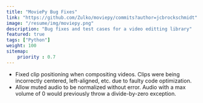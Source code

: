 ```yaml
---
title: "MoviePy Bug Fixes"
link: "https://github.com/Zulko/moviepy/commits?author=jcbrockschmidt"
image: "/resume/img/moviepy.png"
description: "Bug fixes and test cases for a video editting library"
featured: true
tags: ["Python"]
weight: 100
sitemap:
    priority : 0.7
---
```


* Fixed clip positioning when compositing videos. Clips were being incorrectly centered, left-aligned, etc. due to faulty code optimization.
* Allow muted audio to be normalized without error. Audio with a max volume of 0 would previously throw a divide-by-zero exception.
